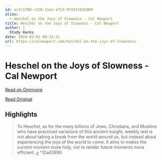 ```yaml
---
id: ac7c1780-c228-11ee-a713-974331026d09
alias:
  - Heschel on the Joys of Slowness - Cal Newport
title: Heschel on the Joys of Slowness - Cal Newport
author: |
  Study Hacks
date: 2024-02-03 00:33:31
url: https://calnewport.com/heschel-on-the-joys-of-slowness/
---
```


# Heschel on the Joys of Slowness - Cal Newport

[Read on Omnivore](https://omnivore.app/me/heschel-on-the-joys-of-slowness-cal-newport-18d6c4da4d1)

[Read Original](https://calnewport.com/heschel-on-the-joys-of-slowness/)

## Highlights

> To Heschel, as for the many billions of Jews, Christians, and Muslims who have practiced variations of this ancient insight, weekly rest is not about taking a break from the world around us, but instead about experiencing the joys of the world to come. It aims to makes the current moment more holy, not to render future moments more efficient. [⤴️](https://omnivore.app/me/heschel-on-the-joys-of-slowness-cal-newport-18d6c4da4d1#12ad3990-e087-45e8-84a1-354b81535e57)  ^12ad3990


